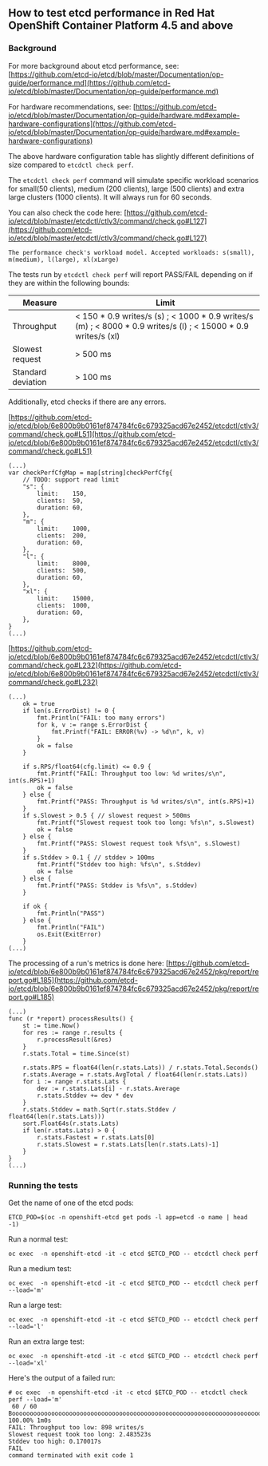 ## How to test etcd performance in Red Hat OpenShift Container Platform 4.5 and above

### Background 

For more background about etcd performance, see: [https://github.com/etcd-io/etcd/blob/master/Documentation/op-guide/performance.md](https://github.com/etcd-io/etcd/blob/master/Documentation/op-guide/performance.md)

For hardware recommendations, see: [https://github.com/etcd-io/etcd/blob/master/Documentation/op-guide/hardware.md#example-hardware-configurations](https://github.com/etcd-io/etcd/blob/master/Documentation/op-guide/hardware.md#example-hardware-configurations)

The above hardware configuration table has slightly different definitions of size compared to `etcdctl check perf`.

The `etcdctl check perf` command will simulate specific workload scenarios for small(50 clients), medium (200 clients), large (500 clients) and extra large clusters (1000 clients). It will always run for 60 seconds.

You can also check the code here:
[https://github.com/etcd-io/etcd/blob/master/etcdctl/ctlv3/command/check.go#L127](https://github.com/etcd-io/etcd/blob/master/etcdctl/ctlv3/command/check.go#L127)
~~~
The performance check's workload model. Accepted workloads: s(small), m(medium), l(large), xl(xLarge)
~~~

The tests run by `etcdctl check perf` will report PASS/FAIL depending on if they are within the following bounds:

| Measure  | Limit   |
|---|---|
| Throughput  | < 150 * 0.9 writes/s (s) ; < 1000 * 0.9 writes/s (m) ; < 8000 * 0.9 writes/s (l) ; < 15000 * 0.9 writes/s (xl)  |
| Slowest request  | > 500 ms   |
| Standard deviation | > 100 ms   |

Additionally, etcd checks if there are any errors.

[https://github.com/etcd-io/etcd/blob/6e800b9b0161ef874784fc6c679325acd67e2452/etcdctl/ctlv3/command/check.go#L51](https://github.com/etcd-io/etcd/blob/6e800b9b0161ef874784fc6c679325acd67e2452/etcdctl/ctlv3/command/check.go#L51)
~~~
(...)
var checkPerfCfgMap = map[string]checkPerfCfg{
	// TODO: support read limit
	"s": {
		limit:    150,
		clients:  50,
		duration: 60,
	},
	"m": {
		limit:    1000,
		clients:  200,
		duration: 60,
	},
	"l": {
		limit:    8000,
		clients:  500,
		duration: 60,
	},
	"xl": {
		limit:    15000,
		clients:  1000,
		duration: 60,
	},
}
(...)
~~~

[https://github.com/etcd-io/etcd/blob/6e800b9b0161ef874784fc6c679325acd67e2452/etcdctl/ctlv3/command/check.go#L232](https://github.com/etcd-io/etcd/blob/6e800b9b0161ef874784fc6c679325acd67e2452/etcdctl/ctlv3/command/check.go#L232)
~~~
(...)
	ok = true
	if len(s.ErrorDist) != 0 {
		fmt.Println("FAIL: too many errors")
		for k, v := range s.ErrorDist {
			fmt.Printf("FAIL: ERROR(%v) -> %d\n", k, v)
		}
		ok = false
	}

	if s.RPS/float64(cfg.limit) <= 0.9 {
		fmt.Printf("FAIL: Throughput too low: %d writes/s\n", int(s.RPS)+1)
		ok = false
	} else {
		fmt.Printf("PASS: Throughput is %d writes/s\n", int(s.RPS)+1)
	}
	if s.Slowest > 0.5 { // slowest request > 500ms
		fmt.Printf("Slowest request took too long: %fs\n", s.Slowest)
		ok = false
	} else {
		fmt.Printf("PASS: Slowest request took %fs\n", s.Slowest)
	}
	if s.Stddev > 0.1 { // stddev > 100ms
		fmt.Printf("Stddev too high: %fs\n", s.Stddev)
		ok = false
	} else {
		fmt.Printf("PASS: Stddev is %fs\n", s.Stddev)
	}

	if ok {
		fmt.Println("PASS")
	} else {
		fmt.Println("FAIL")
		os.Exit(ExitError)
	}
(...)
~~~

The processing of a run's metrics is done here:
[https://github.com/etcd-io/etcd/blob/6e800b9b0161ef874784fc6c679325acd67e2452/pkg/report/report.go#L185](https://github.com/etcd-io/etcd/blob/6e800b9b0161ef874784fc6c679325acd67e2452/pkg/report/report.go#L185)
~~~
(...)
func (r *report) processResults() {
	st := time.Now()
	for res := range r.results {
		r.processResult(&res)
	}
	r.stats.Total = time.Since(st)

	r.stats.RPS = float64(len(r.stats.Lats)) / r.stats.Total.Seconds()
	r.stats.Average = r.stats.AvgTotal / float64(len(r.stats.Lats))
	for i := range r.stats.Lats {
		dev := r.stats.Lats[i] - r.stats.Average
		r.stats.Stddev += dev * dev
	}
	r.stats.Stddev = math.Sqrt(r.stats.Stddev / float64(len(r.stats.Lats)))
	sort.Float64s(r.stats.Lats)
	if len(r.stats.Lats) > 0 {
		r.stats.Fastest = r.stats.Lats[0]
		r.stats.Slowest = r.stats.Lats[len(r.stats.Lats)-1]
	}
}
(...)
~~~


### Running the tests

Get the name of one of the etcd pods:
~~~
ETCD_POD=$(oc -n openshift-etcd get pods -l app=etcd -o name | head -1)
~~~

Run a normal test:
~~~
oc exec  -n openshift-etcd -it -c etcd $ETCD_POD -- etcdctl check perf
~~~

Run a medium test:
~~~
oc exec  -n openshift-etcd -it -c etcd $ETCD_POD -- etcdctl check perf --load='m'
~~~

Run a large test:
~~~
oc exec  -n openshift-etcd -it -c etcd $ETCD_POD -- etcdctl check perf --load='l'
~~~

Run an extra large test:
~~~
oc exec  -n openshift-etcd -it -c etcd $ETCD_POD -- etcdctl check perf --load='xl'
~~~

Here's the output of a failed run:
~~~
# oc exec  -n openshift-etcd -it -c etcd $ETCD_POD -- etcdctl check perf --load='m'
 60 / 60 Boooooooooooooooooooooooooooooooooooooooooooooooooooooooooooooooooooooooooooooooooooooooooooooo! 100.00% 1m0s
FAIL: Throughput too low: 898 writes/s
Slowest request took too long: 2.483523s
Stddev too high: 0.170017s
FAIL
command terminated with exit code 1
~~~
